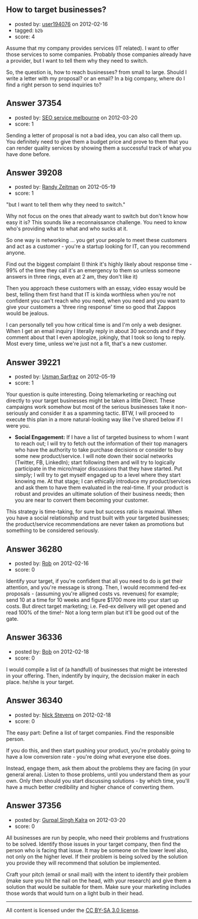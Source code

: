 ## How to target businesses?

- posted by: [user194076](https://stackexchange.com/users/-1/11796-user194076) on 2012-02-16
- tagged: `b2b`
- score: 4

Assume that my company provides services (IT related). I want to offer those services to some companies. Probably those companies already have a provider, but I want to tell them why they need to switch.

So, the question is, how to reach businesses? from small to large. Should I write a letter with my proposal? or an email? In a big company, where do I find a right person to send inquiries to? 




## Answer 37354

- posted by: [SEO service melbourne](https://stackexchange.com/users/-1/17057-seo-service-melbourne) on 2012-03-20
- score: 1

Sending a letter of proposal is not a bad idea, you can also call them up. You definitely need to give them a budget price and prove to them that you can render quality services by showing them a successful track of what you have done before.


## Answer 39208

- posted by: [Randy Zeitman](https://stackexchange.com/users/-1/18023-randy-zeitman) on 2012-05-19
- score: 1

"but I want to tell them why they need to switch."

Why not focus on the ones that already want to switch but don't know how easy it is? This sounds like a reconnaissance challenge. You need to know who's providing what to what and who sucks at it. 

So one way is networking ... you get your people to meet these customers and act as a customer - you're a startup looking for IT, can you recommend anyone. 

Find out the biggest complaint (I think it's highly likely about response time - 99% of the time they call it's an emergency to them so unless someone answers in three rings, even at 2 am, they don't like it) 

Then you approach these customers with an essay, video essay would be best, telling them first hand that IT is kinda worthless when you're not confident you can't reach who you need, when you need and you want to give your customers a 'three ring response' time so good that Zappos would be jealous.

I can personally tell you how critical time is and I'm only a web designer. When I get an email inquiry I literally reply in about 30 seconds and if they comment about that I even apologize, jokingly, that I took so long to reply. Most every time, unless we're just not a fit, that's a new customer.



## Answer 39221

- posted by: [Usman Sarfraz](https://stackexchange.com/users/-1/9246-usman-sarfraz) on 2012-05-19
- score: 1

Your question is quite interesting. Doing telemarketing or reaching out directly to your target businesses might be taken a little Direct. These campaigns work somehow but most of the serious businesses take it non-seriously and consider it as a spamming tactic. BTW, I will proceed to execute this plan in a more natural-looking way like I've shared below if I were you.

- **Social Engagement:** If I have a list of targeted business to whom I want to reach out; I will try to fetch out the information of their top managers who have the authority to take purchase decisions or consider to buy some new product/service. I will note down their social networks (Twitter, FB, LinkedIn); start following them and  will try to logically participate in the micro/major discussions that they have started. Put simply; I will try to get myself engaged up to a level where they start knowing me. At that stage; I can ethically introduce my product/services and ask them to have them evaluated in the real-time. If your product is robust and provides an ultimate solution of their business needs; then you are near to convert them becoming your customer.

This strategy is time-taking, for sure but success ratio is maximal. When you have a social relationship and trust built with your targeted businesses; the product/service recommendations are never taken as promotions but something to be considered seriously.


## Answer 36280

- posted by: [Rob](https://stackexchange.com/users/-1/16473-rob) on 2012-02-16
- score: 0

Identify your target, if you're confident that all you need to do is get their attention, and you're message is strong. Then, I would recommend fed-ex proposals - (assuming you're alligned costs vs. revenues) for example; send 10 at a time for 10 weeks and figure $1700 more into your start up costs.
But direct target marketing; i.e. Fed-ex delivery will get opened and read 100% of the time!- 
Not a long term plan but it'll be good out of the gate. 


## Answer 36336

- posted by: [Bob](https://stackexchange.com/users/-1/16499-bob) on 2012-02-18
- score: 0

I would compile a list of (a handfull) of businesses that might be interested in your offering. Then, indentify by inquiry, the decission maker in each place. he/she is your target.  


## Answer 36340

- posted by: [Nick Stevens](https://stackexchange.com/users/-1/15902-nick-stevens) on 2012-02-18
- score: 0

The easy part: Define a list of target companies. Find the responsible person. 

If you do this, and then start pushing your product, you're probably going to have a low conversion rate - you're doing what everyone else does.

Instead, engage them, ask them about the problems they are facing (in your general arena). Listen to those problems, until you understand them as your own. Only then should you start discussing solutions - by which time, you'll have a much better credibility and higher chance of converting them.


## Answer 37356

- posted by: [Gurpal Singh Kalra](https://stackexchange.com/users/-1/17058-gurpal-singh-kalra) on 2012-03-20
- score: 0

All businesses are run by people, who need their problems and frustrations to be solved. Identify those issues in your target company, then find the person who is facing that issue. It may be someone on the lower level also, not only on the higher level. If their problem is being solved by the solution you provide they will recommend that solution be implemented. 

Craft your pitch (email or snail mail) with the intent to identify their problem (make sure you hit the nail on the head, with your research) and give them a solution that would be suitable for them. Make sure your marketing includes those words that would turn on a light bulb in their head.




---

All content is licensed under the [CC BY-SA 3.0 license](https://creativecommons.org/licenses/by-sa/3.0/).
